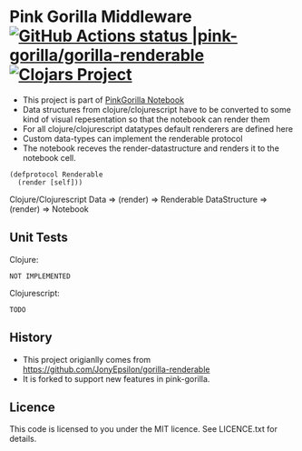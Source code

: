 # Pink Gorilla Middleware [![GitHub Actions status |pink-gorilla/gorilla-renderable](https://github.com/pink-gorilla/gorilla-renderable/workflows/CI/badge.svg)](https://github.com/pink-gorilla/gorilla-renderable/actions?workflow=CI)[![Clojars Project](https://img.shields.io/clojars/v/org.pinkgorilla/gorilla-renderable.svg)](https://clojars.org/org.pinkgorilla/gorilla-renderable)

- This project is part of [PinkGorilla Notebook](https://github.com/pink-gorilla/gorilla-notebook)
- Data structures from clojure/clojurescript have to be converted to some kind
of visual repesentation so that the notebook can render them
- For all clojure/clojurescript datatypes default renderers are defined here
- Custom data-types can implement the renderable protocol 
- The notebook receves the render-datastructure and renders it to the notebook cell.

```
(defprotocol Renderable
  (render [self]))
```

Clojure/Clojurescript Data => (render) => Renderable DataStructure => (render) => Notebook



## Unit Tests 

Clojure:
```
NOT IMPLEMENTED
```

Clojurescript:
```
TODO
```


## History

- This project origianlly comes from https://github.com/JonyEpsilon/gorilla-renderable
- It is forked to support new features in pink-gorilla.


## Licence

This code is licensed to you under the MIT licence. See LICENCE.txt for details.
